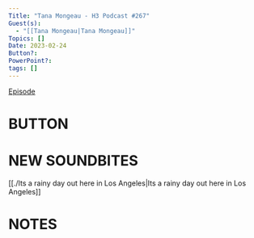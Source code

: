 ```yaml
---
Title: "Tana Mongeau - H3 Podcast #267"
Guest(s):
  - "[[Tana Mongeau|Tana Mongeau]]"
Topics: []
Date: 2023-02-24
Button?: 
PowerPoint?: 
tags: []
---
```

[Episode](https://youtu.be/TsHmmkK8mQA)
# BUTTON

# NEW SOUNDBITES
[[./Its a rainy day out here in Los Angeles|Its a rainy day out here in Los Angeles]]
# NOTES
